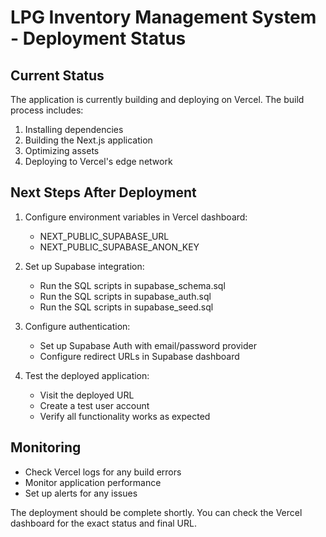 # LPG Inventory Management System - Deployment Status

## Current Status
The application is currently building and deploying on Vercel. The build process includes:

1. Installing dependencies
2. Building the Next.js application
3. Optimizing assets
4. Deploying to Vercel's edge network

## Next Steps After Deployment
1. Configure environment variables in Vercel dashboard:
   - NEXT_PUBLIC_SUPABASE_URL
   - NEXT_PUBLIC_SUPABASE_ANON_KEY

2. Set up Supabase integration:
   - Run the SQL scripts in supabase_schema.sql
   - Run the SQL scripts in supabase_auth.sql
   - Run the SQL scripts in supabase_seed.sql

3. Configure authentication:
   - Set up Supabase Auth with email/password provider
   - Configure redirect URLs in Supabase dashboard

4. Test the deployed application:
   - Visit the deployed URL
   - Create a test user account
   - Verify all functionality works as expected

## Monitoring
- Check Vercel logs for any build errors
- Monitor application performance
- Set up alerts for any issues

The deployment should be complete shortly. You can check the Vercel dashboard for the exact status and final URL.